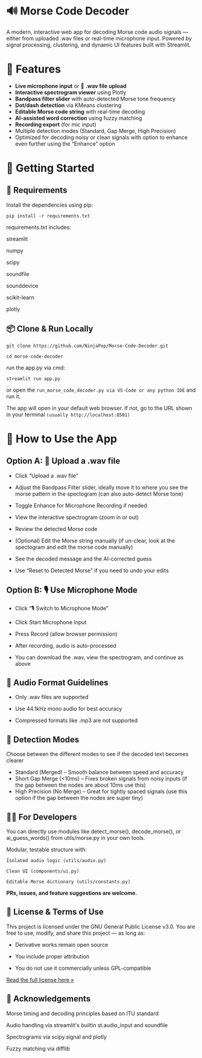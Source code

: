 # 🔊 Morse Code Decoder

A modern, interactive web app for decoding Morse code audio signals — either from uploaded .wav files or real-time microphone input. Powered by signal processing, clustering, and dynamic UI features built with Streamlit.

# 🎯 Features

- **Live microphone input** or 📁 **.wav file upload**
- **Interactive spectrogram viewer** using Plotly
- **Bandpass filter slider** with auto-detected Morse tone frequency
- **Dot/dash detection** via KMeans clustering
- **Editable Morse code string** with real-time decoding
- **AI-assisted word correction** using fuzzy matching
- **Recording export** (for mic input)
- Multiple detection modes (Standard, Gap Merge, High Precision)
- Optimized for decoding noisy or clean signals with option to enhance even further using the “Enhance” option


# 🚀 Getting Started

## 🔧 Requirements

Install the dependencies using pip:

```pip install -r requirements.txt```

requirements.txt includes:

streamlit

numpy

scipy

soundfile

sounddevice

scikit-learn

plotly


## 📦 Clone & Run Locally

    git clone https://github.com/NinjaPop/Morse-Code-Decoder.git

    cd morse-code-decoder

run the app.py via cmd:

    streamlit run app.py

or open the ```run_morse_code_decoder.py via VS-Code or any python IDE``` and run it.

The app will open in your default web browser. If not, go to the URL shown in your terminal ```(usually http://localhost:8501)```

# 🧭 How to Use the App
## Option A: 📁 Upload a .wav file

- Click “Upload a .wav file”

- Adjust the Bandpass Filter slider, ideally move it to where you see the morse pattern in the spectogram (can also auto-detect Morse tone)

- Toggle Enhance for Microphone Recording if needed

- View the interactive spectrogram (zoom in or out)

- Review the detected Morse code

- (Optional) Edit the Morse string manually (if un-clear, look at the spectogram and edit the morse code manually)

- See the decoded message and the AI-corrected guess

- Use “Reset to Detected Morse” if you need to undo your edits

## Option B: 🎙 Use Microphone Mode

- Click “🎙️ Switch to Microphone Mode”

- Click Start Microphone Input

- Press Record (allow browser permission)

- After recording, audio is auto-processed

- You can download the .wav, view the spectrogram, and continue as above

## 🧪 Audio Format Guidelines

- Only .wav files are supported

- Use 44.1kHz mono audio for best accuracy

- Compressed formats like .mp3 are not supported

## 🧪 Detection Modes
Choose between the different modes to see if the decoded text becomes clearer

- Standard (Merged) – Smooth balance between speed and accuracy
- Short Gap Merge (<10ms) – Fixes broken signals from noisy inputs (if the gap between the nodes are about 10ms use this)
- High Precision (No Merge) – Great for tightly spaced signals (use this option if the gap between the nodes are super tiny)

## 👩‍💻 For Developers

You can directly use modules like detect_morse(), decode_morse(), or ai_guess_words() from utils/morse.py in your own tools.

Modular, testable structure with:

```Isolated audio logic (utils/audio.py)```

```Clean UI (components/ui.py)```

```Editable Morse dictionary (utils/constants.py)```

**PRs, issues, and feature suggestions are welcome.**

## 📜 License & Terms of Use

This project is licensed under the GNU General Public License v3.0.
You are free to use, modify, and share this project — as long as:

- Derivative works remain open source

- You include proper attribution

- You do not use it commercially unless GPL-compatible

[Read the full license here »](https://www.gnu.org/licenses/gpl-3.0.html)

## 🙌 Acknowledgements

Morse timing and decoding principles based on ITU standard

Audio handling via streamlit's builtin st.audio_input and soundfile

Spectrograms via scipy.signal and plotly

Fuzzy matching via difflib
